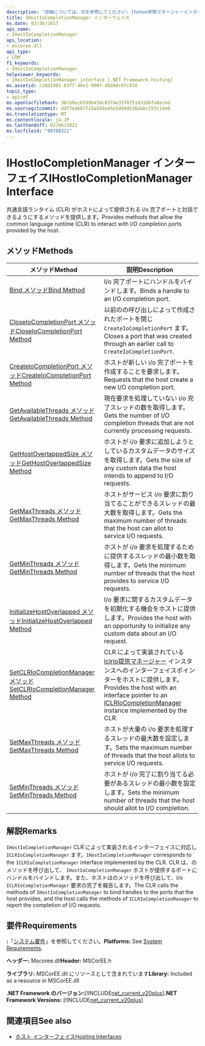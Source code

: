 ```yaml
---
description: '詳細については、次を参照してください: Ihohoo参照マネージャーインターフェイス'
title: IHostIoCompletionManager インターフェイス
ms.date: 03/30/2017
api_name:
- IHostIoCompletionManager
api_location:
- mscoree.dll
api_type:
- COM
f1_keywords:
- IHostIoCompletionManager
helpviewer_keywords:
- IHostIoCompletionManager interface [.NET Framework hosting]
ms.assetid: c28d1983-83f7-46e2-990f-dbb9dc07c818
topic_type:
- apiref
ms.openlocfilehash: 30cb0ecbfd9645bc0374e3570751832d6fa8eced
ms.sourcegitcommit: ddf7edb67715a5b9a45e3dd44536dabc153c1de0
ms.translationtype: MT
ms.contentlocale: ja-JP
ms.lasthandoff: 02/06/2021
ms.locfileid: "99708321"
---
```

# <a name="ihostiocompletionmanager-interface"></a><span data-ttu-id="473a8-103">IHostIoCompletionManager インターフェイス</span><span class="sxs-lookup"><span data-stu-id="473a8-103">IHostIoCompletionManager Interface</span></span>

<span data-ttu-id="473a8-104">共通言語ランタイム (CLR) がホストによって提供される i/o 完了ポートと対話できるようにするメソッドを提供します。</span><span class="sxs-lookup"><span data-stu-id="473a8-104">Provides methods that allow the common language runtime (CLR) to interact with I/O completion ports provided by the host.</span></span>  
  
## <a name="methods"></a><span data-ttu-id="473a8-105">メソッド</span><span class="sxs-lookup"><span data-stu-id="473a8-105">Methods</span></span>  
  
|<span data-ttu-id="473a8-106">メソッド</span><span class="sxs-lookup"><span data-stu-id="473a8-106">Method</span></span>|<span data-ttu-id="473a8-107">説明</span><span class="sxs-lookup"><span data-stu-id="473a8-107">Description</span></span>|  
|------------|-----------------|  
|[<span data-ttu-id="473a8-108">Bind メソッド</span><span class="sxs-lookup"><span data-stu-id="473a8-108">Bind Method</span></span>](ihostiocompletionmanager-bind-method.md)|<span data-ttu-id="473a8-109">I/o 完了ポートにハンドルをバインドします。</span><span class="sxs-lookup"><span data-stu-id="473a8-109">Binds a handle to an I/O completion port.</span></span>|  
|[<span data-ttu-id="473a8-110">CloseIoCompletionPort メソッド</span><span class="sxs-lookup"><span data-stu-id="473a8-110">CloseIoCompletionPort Method</span></span>](ihostiocompletionmanager-closeiocompletionport-method.md)|<span data-ttu-id="473a8-111">以前のの呼び出しによって作成されたポートを閉じ `CreateIoCompletionPort` ます。</span><span class="sxs-lookup"><span data-stu-id="473a8-111">Closes a port that was created through an earlier call to `CreateIoCompletionPort`.</span></span>|  
|[<span data-ttu-id="473a8-112">CreateIoCompletionPort メソッド</span><span class="sxs-lookup"><span data-stu-id="473a8-112">CreateIoCompletionPort Method</span></span>](ihostiocompletionmanager-createiocompletionport-method.md)|<span data-ttu-id="473a8-113">ホストが新しい i/o 完了ポートを作成することを要求します。</span><span class="sxs-lookup"><span data-stu-id="473a8-113">Requests that the host create a new I/O completion port.</span></span>|  
|[<span data-ttu-id="473a8-114">GetAvailableThreads メソッド</span><span class="sxs-lookup"><span data-stu-id="473a8-114">GetAvailableThreads Method</span></span>](ihostiocompletionmanager-getavailablethreads-method.md)|<span data-ttu-id="473a8-115">現在要求を処理していない i/o 完了スレッドの数を取得します。</span><span class="sxs-lookup"><span data-stu-id="473a8-115">Gets the number of I/O completion threads that are not currently processing requests.</span></span>|  
|[<span data-ttu-id="473a8-116">GetHostOverlappedSize メソッド</span><span class="sxs-lookup"><span data-stu-id="473a8-116">GetHostOverlappedSize Method</span></span>](ihostiocompletionmanager-gethostoverlappedsize-method.md)|<span data-ttu-id="473a8-117">ホストが i/o 要求に追加しようとしているカスタムデータのサイズを取得します。</span><span class="sxs-lookup"><span data-stu-id="473a8-117">Gets the size of any custom data the host intends to append to I/O requests.</span></span>|  
|[<span data-ttu-id="473a8-118">GetMaxThreads メソッド</span><span class="sxs-lookup"><span data-stu-id="473a8-118">GetMaxThreads Method</span></span>](ihostiocompletionmanager-getmaxthreads-method.md)|<span data-ttu-id="473a8-119">ホストがサービス i/o 要求に割り当てることができるスレッドの最大数を取得します。</span><span class="sxs-lookup"><span data-stu-id="473a8-119">Gets the maximum number of threads that the host can allot to service I/O requests.</span></span>|  
|[<span data-ttu-id="473a8-120">GetMinThreads メソッド</span><span class="sxs-lookup"><span data-stu-id="473a8-120">GetMinThreads Method</span></span>](ihostiocompletionmanager-getminthreads-method.md)|<span data-ttu-id="473a8-121">ホストが i/o 要求を処理するために提供するスレッドの最小数を取得します。</span><span class="sxs-lookup"><span data-stu-id="473a8-121">Gets the minimum number of threads that the host provides to service I/O requests.</span></span>|  
|[<span data-ttu-id="473a8-122">InitializeHostOverlapped メソッド</span><span class="sxs-lookup"><span data-stu-id="473a8-122">InitializeHostOverlapped Method</span></span>](ihostiocompletionmanager-initializehostoverlapped-method.md)|<span data-ttu-id="473a8-123">I/o 要求に関するカスタムデータを初期化する機会をホストに提供します。</span><span class="sxs-lookup"><span data-stu-id="473a8-123">Provides the host with an opportunity to initialize any custom data about an I/O request.</span></span>|  
|[<span data-ttu-id="473a8-124">SetCLRIoCompletionManager メソッド</span><span class="sxs-lookup"><span data-stu-id="473a8-124">SetCLRIoCompletionManager Method</span></span>](ihostiocompletionmanager-setclriocompletionmanager-method.md)|<span data-ttu-id="473a8-125">CLR によって実装されている [Iclrio提供マネージャー](iclriocompletionmanager-interface.md) インスタンスへのインターフェイスポインターをホストに提供します。</span><span class="sxs-lookup"><span data-stu-id="473a8-125">Provides the host with an interface pointer to an [ICLRIoCompletionManager](iclriocompletionmanager-interface.md) instance implemented by the CLR.</span></span>|  
|[<span data-ttu-id="473a8-126">SetMaxThreads メソッド</span><span class="sxs-lookup"><span data-stu-id="473a8-126">SetMaxThreads Method</span></span>](ihostiocompletionmanager-setmaxthreads-method.md)|<span data-ttu-id="473a8-127">ホストが大量の i/o 要求を処理するスレッドの最大数を設定します。</span><span class="sxs-lookup"><span data-stu-id="473a8-127">Sets the maximum number of threads that the host allots to service I/O requests.</span></span>|  
|[<span data-ttu-id="473a8-128">SetMinThreads メソッド</span><span class="sxs-lookup"><span data-stu-id="473a8-128">SetMinThreads Method</span></span>](ihostiocompletionmanager-setminthreads-method.md)|<span data-ttu-id="473a8-129">ホストが i/o 完了に割り当てる必要があるスレッドの最小数を設定します。</span><span class="sxs-lookup"><span data-stu-id="473a8-129">Sets the minimum number of threads that the host should allot to I/O completion.</span></span>|  
  
## <a name="remarks"></a><span data-ttu-id="473a8-130">解説</span><span class="sxs-lookup"><span data-stu-id="473a8-130">Remarks</span></span>  

 <span data-ttu-id="473a8-131">`IHostIoCompletionManager` CLR によって実装されるインターフェイスに対応し `ICLRIoCompletionManager` ます。</span><span class="sxs-lookup"><span data-stu-id="473a8-131">`IHostIoCompletionManager` corresponds to the `ICLRIoCompletionManager` interface implemented by the CLR.</span></span> <span data-ttu-id="473a8-132">CLR は、のメソッドを呼び出して、 `IHostIoCompletionManager` ホストが提供するポートにハンドルをバインドします。また、ホストはのメソッドを呼び出して、i/o `ICLRIoCompletionManager` 要求の完了を報告します。</span><span class="sxs-lookup"><span data-stu-id="473a8-132">The CLR calls the methods of `IHostIoCompletionManager` to bind handles to the ports that the host provides, and the host calls the methods of `ICLRIoCompletionManager` to report the completion of I/O requests.</span></span>  
  
## <a name="requirements"></a><span data-ttu-id="473a8-133">要件</span><span class="sxs-lookup"><span data-stu-id="473a8-133">Requirements</span></span>  

 <span data-ttu-id="473a8-134">**:**「[システム要件](../../get-started/system-requirements.md)」を参照してください。</span><span class="sxs-lookup"><span data-stu-id="473a8-134">**Platforms:** See [System Requirements](../../get-started/system-requirements.md).</span></span>  
  
 <span data-ttu-id="473a8-135">**ヘッダー:** Mscoree.dll</span><span class="sxs-lookup"><span data-stu-id="473a8-135">**Header:** MSCorEE.h</span></span>  
  
 <span data-ttu-id="473a8-136">**ライブラリ:** MSCorEE.dll にリソースとして含まれています</span><span class="sxs-lookup"><span data-stu-id="473a8-136">**Library:** Included as a resource in MSCorEE.dll</span></span>  
  
 <span data-ttu-id="473a8-137">**.NET Framework のバージョン:**[!INCLUDE[net_current_v20plus](../../../../includes/net-current-v20plus-md.md)]</span><span class="sxs-lookup"><span data-stu-id="473a8-137">**.NET Framework Versions:** [!INCLUDE[net_current_v20plus](../../../../includes/net-current-v20plus-md.md)]</span></span>  
  
## <a name="see-also"></a><span data-ttu-id="473a8-138">関連項目</span><span class="sxs-lookup"><span data-stu-id="473a8-138">See also</span></span>

- [<span data-ttu-id="473a8-139">ホスト インターフェイス</span><span class="sxs-lookup"><span data-stu-id="473a8-139">Hosting Interfaces</span></span>](hosting-interfaces.md)
